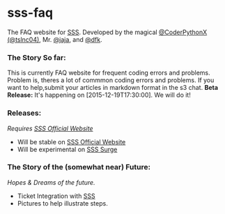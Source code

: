 # sss-faq
The FAQ website for [SSS](https://github.com/whitman-colm/sss). Developed by the magical [@CoderPythonX (@tslnc04)](https://github.com/tslnc04), Mr. [@jaja](https://github.com/jajaio), and [@dfk](https://github.com/donovank).

### The Story So far:
This is currently FAQ website for frequent coding errors and problems. Problem is, theres a lot of commmon coding errors and problems. If you want to help,submit your articles in markdown format in the s3 chat.
**Beta Release:** It's happening on [2015-12-19T17:30:00]. We will do 
it!

### Releases:
*Requires [SSS Official Website](http://sss.skilstak.io)*
* Will be stable on [SSS Official Website](http://sss.skilstak.io)
* Will be experimental on [SSS Surge](http://sss.surge.sh)


### The Story of the **(somewhat near)** Future:
*Hopes & Dreams of the future.*
* Ticket Integration with [SSS](https://github.com/whitman-colm/sss)
* Pictures to help illustrate steps.
